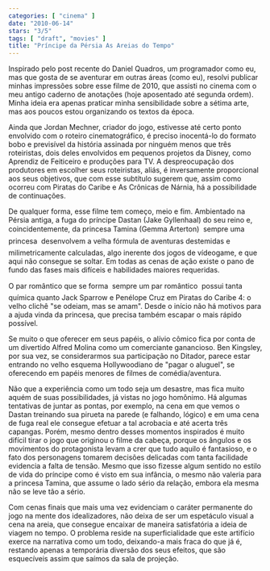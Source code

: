 ```yaml
---
categories: [ "cinema" ]
date: "2010-06-14"
stars: "3/5"
tags: [ "draft", "movies" ]
title: "Príncipe da Pérsia As Areias do Tempo"
---
```

Inspirado pelo post recente do Daniel Quadros, um programador como
eu, mas que gosta de se aventurar em outras áreas (como eu), resolvi
publicar minhas impressões sobre esse filme de 2010, que assisti no
cinema com o meu antigo caderno de anotações (hoje aposentado até
segunda ordem). Minha ideia era apenas praticar minha sensibilidade sobre
a sétima arte, mas aos poucos estou organizando os textos da época.

Ainda que Jordan Mechner, criador do jogo, estivesse até certo ponto
envolvido com o roteiro cinematográfico, é preciso inocentá-lo do
formato bobo e previsível da história assinada por ninguém menos que
três roteiristas, dois deles envolvidos em pequenos projetos da Disney,
como Aprendiz de Feiticeiro e produções para TV. A despreocupação
dos produtores em escolher seus roteiristas, aliás, é inversamente
proporcional aos seus objetivos, que com esse subtítulo sugerem que,
assim como ocorreu com Piratas do Caribe e As Crônicas de Nárnia,
há a possibilidade de continuações.

De qualquer forma, esse filme tem começo, meio e fim. Ambientado na
Pérsia antiga, a fuga do príncipe Dastan (Jake Gyllenhaal) do seu
reino e, coincidentemente, da princesa Tamina (Gemma Arterton)  sempre
uma princesa  desenvolvem a velha fórmula de aventuras destemidas
e milimetricamente calculadas, algo inerente dos jogos de vídeogame,
e que aqui não consegue se soltar. Em todas as cenas de ação existe o
pano de fundo das fases mais difíceis e habilidades maiores requeridas.

O par romântico que se forma  sempre um par romântico  possui tanta
química quanto Jack Sparrow e Penélope Cruz em Piratas do Caribe 4:
o velho clichê "se odeiam, mas se amam". Desde o início não há
motivos para a ajuda vinda da princesa, que precisa também escapar o
mais rápido possível.

Se muito o que oferecer em seus papéis, o alívio cômico fica por
conta de um divertido Alfred Molina como um comerciante ganancioso. Ben
Kingsley, por sua vez, se considerarmos sua participação no Ditador,
parece estar entrando no velho esquema Hollywoodiano de "pagar o aluguel",
se oferecendo em papéis menores de filmes de comédia/aventura.

Não que a experiência como um todo seja um desastre, mas fica muito
aquém de suas possibilidades, já vistas no jogo homônimo. Há
algumas tentativas de juntar as pontas, por exemplo, na cena em que
vemos o Dastan treinando sua pirueta na parede (e falhando, lógico)
e em uma cena de fuga real ele consegue efetuar a tal acrobacia e até
acerta três capangas. Porém, mesmo dentro desses momentos inspirados
é muito difícil tirar o jogo que originou o filme da cabeça, porque os
ângulos e os movimentos do protagonista levam a crer que tudo aquilo é
fantasioso, e o fato dos personagens tomarem decisões delicadas com tanta
facilidade evidencia a falta de tensão. Mesmo que isso fizesse algum
sentido no estilo de vida do príncipe como é visto em sua infância,
o mesmo não valeria para a princesa Tamina, que assume o lado sério
da relação, embora ela mesma não se leve tão a sério.

Com cenas finais que mais uma vez evidenciam o caráter permanente
do jogo na mente dos idealizadores, não deixa de ser um espetáculo
visual a cena na areia, que consegue encaixar de maneira satisfatória
a ideia de viagem no tempo. O problema reside na superficialidade que
este artifício exerce na narrativa como um todo, deixando-a mais fraca
do que já é, restando apenas a temporária diversão dos seus efeitos,
que são esquecíveis assim que saímos da sala de projeção.
